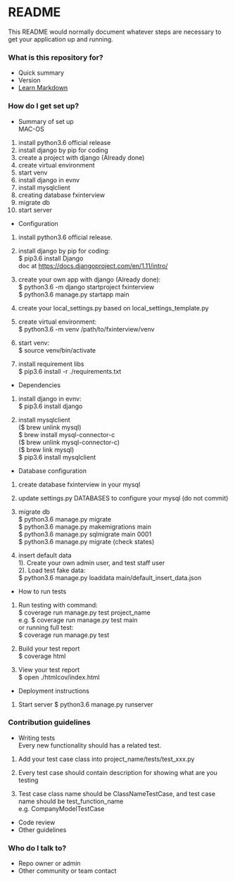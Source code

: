 # README #

This README would normally document whatever steps are necessary to get your application up and running.

### What is this repository for? ###

* Quick summary
* Version
* [Learn Markdown](https://bitbucket.org/tutorials/markdowndemo)

### How do I get set up? ###

* Summary of set up  
MAC-OS  
1. install python3.6 official release  
2. install django by pip for coding  
3. create a project with django (Already done)  
4. create virtual environment  
5. start venv  
6. install django in evnv  
7. install mysqlclient  
8. creating database fxinterview  
9. migrate db  
10. start server  


* Configuration  
1. install python3.6 official release.  

2. install django by pip for coding:  
$ pip3.6 install Django  
doc at https://docs.djangoproject.com/en/1.11/intro/  

3. create your own app with django (Already done):  
$ python3.6 -m django startproject fxinterview  
$ python3.6 manage.py startapp main  

4. create your local_settings.py based on local_settings_template.py  

5. create virtual environment:  
$ python3.6 -m venv /path/to/fxinterview/venv  

6. start venv:  
$ source venv/bin/activate  

7. install requirement libs  
$ pip3.6 install -r ./requirements.txt

* Dependencies  
1. install django in evnv:    
$ pip3.6 install django  

2. install mysqlclient  
($ brew unlink mysql)  
$ brew install mysql-connector-c  
($ brew unlink mysql-connector-c)  
($ brew link mysql)  
$ pip3.6 install mysqlclient  


* Database configuration  
1. create database fxinterview in your mysql  

2. update settings.py DATABASES to configure your mysql (do not commit)  

3. migrate db  
$ python3.6 manage.py migrate  
$ python3.6 manage.py makemigrations main  
$ python3.6 manage.py sqlmigrate main 0001  
$ python3.6 manage.py migrate (check states)

4. insert default data  
 1). Create your own admin user, and test staff user  
 2). Load test fake data:  
     $ python3.6 manage.py loaddata main/default_insert_data.json   

* How to run tests
1. Run testing with command:  
$ coverage run manage.py test project_name  
e.g. 
$ coverage run manage.py test main  
or running full test:  
$ coverage run manage.py test

2. Build your test report  
$ coverage html  

3. View your test report  
$ open ./htmlcov/index.html   

* Deployment instructions

1. Start server
$ python3.6 manage.py runserver

### Contribution guidelines ###

* Writing tests  
Every new functionality should has a related test. 

1. Add your test case class into project_name/tests/test_xxx.py 

2. Every test case should contain description for showing what are you testing

3. Test case class name should be ClassNameTestCase, and test case name should be test_function_name  
e.g. CompanyModelTestCase

* Code review
* Other guidelines

### Who do I talk to? ###

* Repo owner or admin
* Other community or team contact